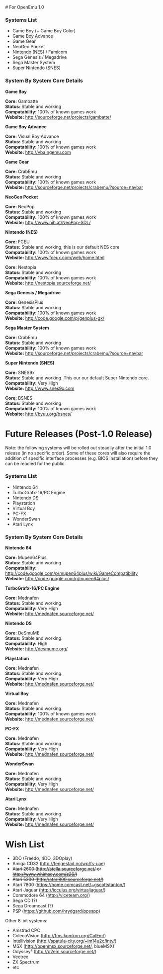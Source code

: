 <br>
# For OpenEmu 1.0 

### Systems List<br>

* Game Boy (+ Game Boy Color)
* Game Boy Advance
* Game Gear
* NeoGeo Pocket
* Nintendo (NES) / Famicom
* Sega Genesis / Megadrive
* Sega Master System
* Super Nintendo (SNES)

### System By System Core Details<br>

**Game Boy**<br>

**Core:** Gambatte<br>
**Status:** Stable and working<br>
**Compatability:** 100% of known games work<br>
**Website:** http://sourceforge.net/projects/gambatte/<br>



**Game Boy Advance**<br>

**Core:** Visual Boy Advance<br>
**Status:** Stable and working<br>
**Compatability:** 100% of known games work<br>
**Website:** http://vba.ngemu.com<br>



**Game Gear**<br>

**Core:** CrabEmu<br>
**Status:** Stable and working<br>
**Compatability:** 100% of known games work<br>
**Website:** http://sourceforge.net/projects/crabemu/?source=navbar<br>



**NeoGeo Pocket**<br>

**Core:** NeoPop<br>
**Status:** Stable and working<br>
**Compatability:** 100% of known games work<br>
**Website:** http://www.nih.at/NeoPop-SDL/<br>



**Nintendo (NES)**<br>

**Core:** FCEU<br>
**Status:** Stable and working, this is our default NES core<br>
**Compatability:** 100% of known games work<br>
**Website:** http://www.fceux.com/web/home.html<br>

**Core:** Nestopia<br>
**Status:** Stable and working<br>
**Compatability:** 100% of known games work<br>
**Website:** http://nestopia.sourceforge.net/<br>



**Sega Genesis / Megadrive**<br>

**Core:** GenesisPlus<br>
**Status:** Stable and working<br>
**Compatability:** 100% of known games work<br>
**Website:** http://code.google.com/p/genplus-gx/<br>



**Sega Master System**<br>

**Core:** CrabEmu<br>
**Status:** Stable and working<br>
**Compatability:** 100% of known games work<br>
**Website:** http://sourceforge.net/projects/crabemu/?source=navbar<br>



**Super Nintendo (SNES)**<br>

**Core:** SNES9x<br>
**Status:** Stable and working. This our our default Super Nintendo core.<br>
**Compatability:** Very High<br>
**Website:** http://www.snes9x.com<br>

**Core:** BSNES<br>
**Status:** Stable and working.<br>
**Compatability:** 100% of known games work<br>
**Website:** http://byuu.org/bsnes/<br>


# Future Releases (Post-1.0 Release)

Note: the following systems will be rolled out steadily after the initial 1.0 release (in no specific order). Some of these cores will also require the addition of specific interface processes (e.g. BIOS installation) before they can be readied for the public. 

### Systems List<br>

* Nintendo 64
* TurboGrafx-16/PC Engine
* Nintendo DS
* Playstation
* Virtual Boy
* PC-FX
* WonderSwan
* Atari Lynx

### System By System Core Details<br>

**Nintendo 64**<br>

**Core:** Mupen64Plus<br>
**Status:** Stable and working.<br>
**Compatability:** http://code.google.com/p/mupen64plus/wiki/GameCompatibility<br>
**Website:** http://code.google.com/p/mupen64plus/<br>



**TurboGrafx-16/PC Engine**<br>

**Core:** Mednafen<br>
**Status:** Stable and working.<br>
**Compatability:** Very High<br>
**Website:** http://mednafen.sourceforge.net/<br>



**Nintendo DS**<br>

**Core:** DeSmuME<br>
**Status:** Stable and working.<br>
**Compatability:** High<br>
**Website:** http://desmume.org/<br>



**Playstation**<br>

**Core:** Mednafen<br>
**Status:** Stable and working.<br>
**Compatability:** Very High<br>
**Website:** http://mednafen.sourceforge.net/<br>



**Virtual Boy**<br>

**Core:** Mednafen<br>
**Status:** Stable and working.<br>
**Compatability:** 100% of known games work<br>
**Website:** http://mednafen.sourceforge.net/<br>



**PC-FX**<br>

**Core:** Mednafen<br>
**Status:** Stable and working.<br>
**Compatability:** Very High<br>
**Website:** http://mednafen.sourceforge.net/<br>



**WonderSwan**<br>

**Core:** Mednafen<br>
**Status:** Stable and working.<br>
**Compatability:** Very High<br>
**Website:** http://mednafen.sourceforge.net/<br>



**Atari Lynx**<br>

**Core:** Mednafen<br>
**Status:** Stable and working.<br>
**Compatability:** Very High<br>
**Website:** http://mednafen.sourceforge.net/<br>

# Wish List

* 3DO (Freedo, 4DO, 3DOplay)
* Amiga CD32 (http://fengestad.no/wp/fs-uae)
* <s>Atari 2600 (http://stella.sourceforge.net/ or http://www.whimsey.com/z26/)</s>
* <s>Atari 5200 (http://atari800.sourceforge.net/)</s>
* Atari 7800 (https://home.comcast.net/~gscottstanton/)
* Atari Jaguar (http://icculus.org/virtualjaguar/)
* Commodore 64 (http://viceteam.org/)
* Sega CD (?)
* Sega Dreamcast (?)
* PSP (https://github.com/hrydgard/ppsspp)

Other 8-bit systems:
* Amstrad CPC
* ColecoVision (http://fms.komkon.org/ColEm/)
* Intellivision (http://spatula-city.org/~im14u2c/intv/)
* MSX (http://openmsx.sourceforge.net/, blueMSX)
* Odyssey² (http://o2em.sourceforge.net/)
* Vectrex
* ZX Spectrum
* etc
